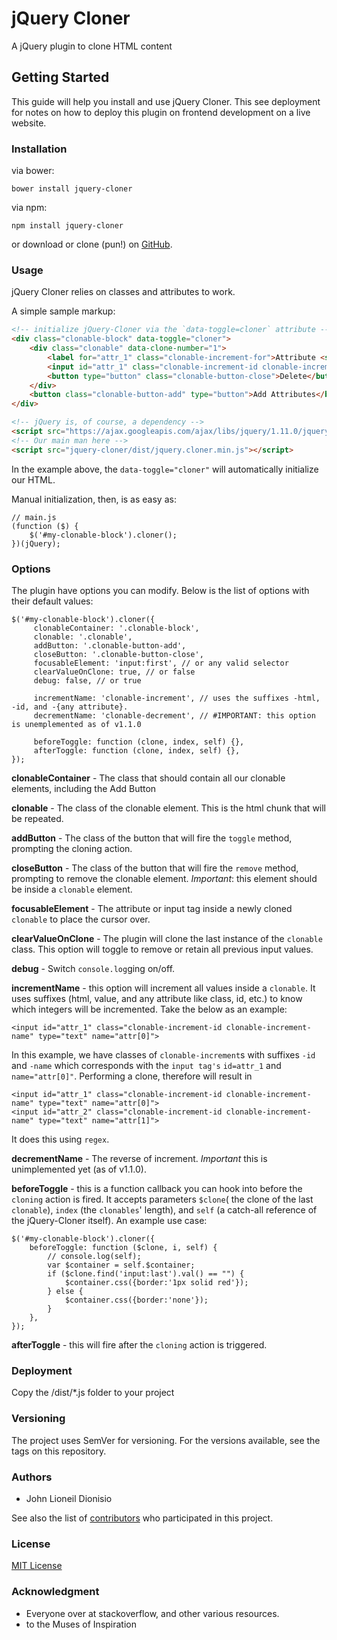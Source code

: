 # jQuery Cloner
A jQuery plugin to clone HTML content

## Getting Started
This guide will help you install and use jQuery Cloner. This see deployment for notes on how to deploy this plugin on frontend development on a live website.

### Installation
via bower:
```
bower install jquery-cloner
```

via npm:
```
npm install jquery-cloner
```

or download or clone (pun!) on [GitHub](https://github.com/lioneil/jquery-cloner).


### Usage
jQuery Cloner relies on classes and attributes to work.

A simple sample markup:

```html
<!-- initialize jQuery-Cloner via the `data-toggle=cloner` attribute -->
<div class="clonable-block" data-toggle="cloner">
    <div class="clonable" data-clone-number="1">
        <label for="attr_1" class="clonable-increment-for">Attribute <span class="clonable-increment-html">1</span></label>
		<input id="attr_1" class="clonable-increment-id clonable-increment-name" type="text" name="attr[0]">
		<button type="button" class="clonable-button-close">Delete</button>
    </div>
    <button class="clonable-button-add" type="button">Add Attributes</button>
</div>

<!-- jQuery is, of course, a dependency -->
<script src="https://ajax.googleapis.com/ajax/libs/jquery/1.11.0/jquery.min.js"></script>
<!-- Our main man here -->
<script src="jquery-cloner/dist/jquery.cloner.min.js"></script>
```
In the example above, the ```data-toggle="cloner"``` will automatically initialize our HTML.

Manual initialization, then, is as easy as:

```
// main.js
(function ($) {
    $('#my-clonable-block').cloner();
})(jQuery);
```
### Options
The plugin have options you can modify. Below is the list of options with their default values:

```
$('#my-clonable-block').cloner({
     clonableContainer: '.clonable-block',
     clonable: '.clonable',
     addButton: '.clonable-button-add',
     closeButton: '.clonable-button-close',
     focusableElement: 'input:first', // or any valid selector
     clearValueOnClone: true, // or false
     debug: false, // or true

     incrementName: 'clonable-increment', // uses the suffixes -html, -id, and -{any attribute}.
     decrementName: 'clonable-decrement', // #IMPORTANT: this option is unemplemented as of v1.1.0

     beforeToggle: function (clone, index, self) {},
     afterToggle: function (clone, index, self) {},
});
```

**clonableContainer** - The class that should contain all our clonable elements, including the Add Button

**clonable** - The class of the clonable element. This is the html chunk that will be repeated.

**addButton** - The class of the button that will fire the `toggle` method, prompting the cloning action.

**closeButton** - The class of the button that will fire the `remove` method, prompting to remove the clonable element. *Important*: this element should be inside a `clonable` element.

**focusableElement** - The attribute or input tag inside a newly cloned `clonable` to place the cursor over.

**clearValueOnClone** - The plugin will clone the last instance of the `clonable` class. This option will toggle to remove or retain all previous input values.

**debug** - Switch `console.log`ging on/off.

**incrementName** - this option will increment all values inside a `clonable`. It uses suffixes (html, value, and any attribute like class, id, etc.) to know which integers will be incremented.
Take the below as an example:

```
<input id="attr_1" class="clonable-increment-id clonable-increment-name" type="text" name="attr[0]">
```

In this example, we have classes of `clonable-increment`s with suffixes `-id` and `-name` which corresponds with the `input tag's` `id=attr_1` and `name="attr[0]"`. Performing a clone, therefore will result in


```
<input id="attr_1" class="clonable-increment-id clonable-increment-name" type="text" name="attr[0]">
<input id="attr_2" class="clonable-increment-id clonable-increment-name" type="text" name="attr[1]">
```
It does this using `regex`.

**decrementName** - The reverse of increment. *Important* this is unimplemented yet (as of v1.1.0).

**beforeToggle** - this is a function callback you can hook into before the `cloning` action is fired. It accepts parameters `$clone`( the clone of the last `clonable`), `index` (the `clonables`' length), and `self` (a catch-all reference of the jQuery-Cloner itself). An example use case:
```
$('#my-clonable-block').cloner({
    beforeToggle: function ($clone, i, self) {
        // console.log(self);
		var $container = self.$container;
		if ($clone.find('input:last').val() == "") {
		    $container.css({border:'1px solid red'});
		} else {
			$container.css({border:'none'});
		}
    },
});
```

**afterToggle** - this will fire after the `cloning` action is triggered.


### Deployment
Copy the /dist/\*.js folder to your project


### Versioning
The project uses SemVer for versioning. For the versions available, see the tags on this repository.


### Authors
* John Lioneil Dionisio

See also the list of [contributors](#) who participated in this project.


### License
[MIT License](https://raw.githubusercontent.com/lioneil/jquery-cloner/master/LICENSE)



### Acknowledgment
* Everyone over at stackoverflow, and other various resources.
* to the Muses of Inspiration